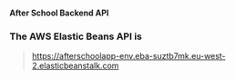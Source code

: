 #### After School Backend API

### The AWS Elastic Beans API is

> https://afterschoolapp-env.eba-suztb7mk.eu-west-2.elasticbeanstalk.com